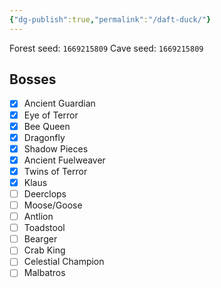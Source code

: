 ```yaml
---
{"dg-publish":true,"permalink":"/daft-duck/"}
---
```


Forest seed: `1669215809`
Cave seed: `1669215809`

## Bosses
- [x] Ancient Guardian
- [x] Eye of Terror
- [x] Bee Queen
- [x] Dragonfly
- [x] Shadow Pieces
- [x] Ancient Fuelweaver
- [x] Twins of Terror 
- [x] Klaus
- [ ] Deerclops
- [ ] Moose/Goose
- [ ] Antlion
- [ ] Toadstool
- [ ] Bearger
- [ ] Crab King
- [ ] Celestial Champion
- [ ] Malbatros